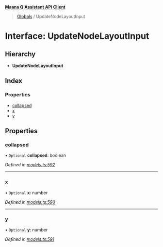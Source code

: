**[Maana Q Assistant API Client](../README.md)**

> [Globals](../README.md) / UpdateNodeLayoutInput

# Interface: UpdateNodeLayoutInput

## Hierarchy

* **UpdateNodeLayoutInput**

## Index

### Properties

* [collapsed](updatenodelayoutinput.md#collapsed)
* [x](updatenodelayoutinput.md#x)
* [y](updatenodelayoutinput.md#y)

## Properties

### collapsed

• `Optional` **collapsed**: boolean

*Defined in [models.ts:592](https://github.com/maana-io/q-assistant-client/blob/develop/src/models.ts#L592)*

___

### x

• `Optional` **x**: number

*Defined in [models.ts:590](https://github.com/maana-io/q-assistant-client/blob/develop/src/models.ts#L590)*

___

### y

• `Optional` **y**: number

*Defined in [models.ts:591](https://github.com/maana-io/q-assistant-client/blob/develop/src/models.ts#L591)*
